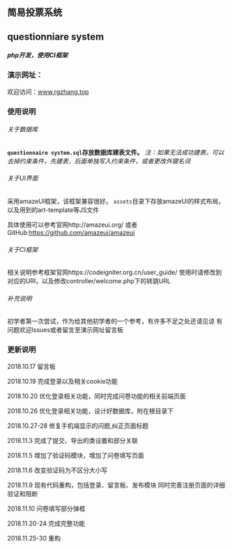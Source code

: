 ﻿## 简易投票系统
## questionniare system
#### *php开发，使用CI框架*



### 演示网址：
欢迎访问：www.rgzhang.top


### 使用说明

###### 关于数据库
**```questionnaire system.sql```存放数据库建表文件。**
*注：如果无法成功建表，可以去掉约束条件，先建表，后面单独写入约束条件，或者更改外键名词*

###### 关于UI界面
采用amazeUI框架，该框架兼容很好。
```assets```目录下存放amazeUI的样式布局，以及用到的art-template等JS文件

具体使用可以参考官网http://amazeui.org/
或者GitHub:https://github.com/amazeui/amazeui



###### 关于CI框架
相关说明参考框架官网https://codeigniter.org.cn/user_guide/
使用时请修改到对应的URI，以及修改controller/welcome.php下的转跳URL


###### 补充说明
初学者第一次尝试，作为给其他初学者的一个参考，有许多不足之处还请见谅
有问题欢迎Issues或者留言至演示网址留言板



### 更新说明


2018.10.17
留言板

2018.10.19
完成登录以及相关cookie功能

2018.10.20
优化登录相关功能，同时完成问卷功能的相关前端页面

2018.10.26
优化登录相关功能，设计好数据库，附在根目录下


2018.10.27-28
修复手机端显示的问题,纠正页面标题

2018.11.3
完成了提交、导出的类设置和部分关联

2018.11.5
增加了验证码模块，增加了问卷填写页面

2018.11.6
改变验证码为不区分大小写

2018.11.9 
现有代码重构，包括登录、留言板、发布模块
同时完善注册页面的详细验证和阻断

2018.11.10
问卷填写部分弹框

2018.11.20-24
完成完整功能

2018.11.25-30
重构